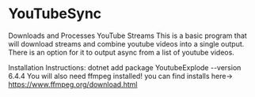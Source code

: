# YouTubeSync
Downloads and Processes YouTube Streams
This is a basic program that will download streams and combine youtube videos into a single output.
There is an option for it to output async from a list of youtube videos.

Installation Instructions:
dotnet add package YoutubeExplode --version 6.4.4
You will also need ffmpeg installed! you can find installs here-> https://www.ffmpeg.org/download.html
